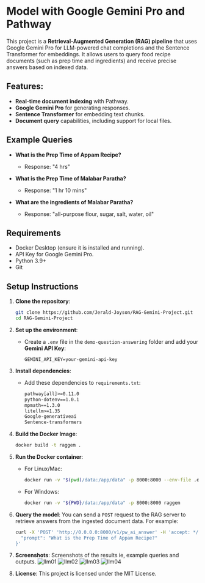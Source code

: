 # Model with Google Gemini Pro and Pathway

This project is a **Retrieval-Augmented Generation (RAG) pipeline** that uses Google Gemini Pro for LLM-powered chat completions and the Sentence Transformer for embeddings. It allows users to query food recipe documents (such as prep time and ingredients) and receive precise answers based on indexed data.

## Features:

- **Real-time document indexing** with Pathway.
- **Google Gemini Pro** for generating responses.
- **Sentence Transformer** for embedding text chunks.
- **Document query** capabilities, including support for local files.

## Example Queries

- **What is the Prep Time of Appam Recipe?**

  - Response: "4 hrs"
- **What is the Prep Time of Malabar Paratha?**

  - Response: "1 hr 10 mins"
- **What are the ingredients of Malabar Paratha?**

  - Response: "all-purpose flour, sugar, salt, water, oil"

## Requirements

- Docker Desktop (ensure it is installed and running).
- API Key for Google Gemini Pro.
- Python 3.9+
- Git

## Setup Instructions

1. **Clone the repository**:

   ```bash
   git clone https://github.com/Jerald-Joyson/RAG-Gemini-Project.git
   cd RAG-Gemini-Project
   ```
2. **Set up the environment**:

   - Create a `.env` file in the `demo-question-answering` folder and add your **Gemini API Key**:
     ```
     GEMINI_API_KEY=your-gemini-api-key
     ```
3. **Install dependencies**:

   - Add these dependencies to `requirements.txt`:
     ```txt
     pathway[all]>=0.11.0
     python-dotenv==1.0.1
     mpmath==1.3.0
     litellm>=1.35
     Google-generativeai
     Sentence-transformers
     ```
4. **Build the Docker Image**:

   ```bash
   docker build -t raggem .
   ```
5. **Run the Docker container**:

   - For Linux/Mac:

     ```bash
     docker run -v "$(pwd)/data:/app/data" -p 8000:8000 --env-file .env raggem
     ```
   - For Windows:

     ```bash
     docker run -v "${PWD}/data:/app/data" -p 8000:8000 raggem
     ```
6. **Query the model**:
   You can send a `POST` request to the RAG server to retrieve answers from the ingested document data. For example:

   ```bash
   curl -X 'POST' 'http://0.0.0.0:8000/v1/pw_ai_answer' -H 'accept: */*' -H 'Content-Type: application/json' -d '{
     "prompt": "What is the Prep Time of Appam Recipe?"
   }'
   ```
7. **Screenshots**:
   Screenshots of the results ie, example queries and outputs.
![llm01](https://github.com/user-attachments/assets/fad0a071-064d-4e3c-a1d7-5fcd3e03eb74)
![llm02](https://github.com/user-attachments/assets/8a911223-53a9-42cf-aa6a-52878bdcfc9a)
![llm03](https://github.com/user-attachments/assets/cbc8212c-9680-42db-8752-1babef83c486)
![llm04](https://github.com/user-attachments/assets/039d44c6-ffa4-48f1-ace5-dfa08d67421a)

8. **License**:
   This project is licensed under the MIT License.
